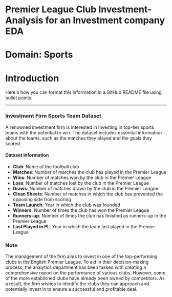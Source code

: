 # Premier League Club Investment-Analysis for an Investment company EDA

# Domain: Sports

# Introduction 
Here's how you can format this information in a GitHub README file using bullet points:

---

### Investment Firm Sports Team Dataset

A renowned investment firm is interested in investing in top-tier sports teams with the potential to win. The dataset includes essential information about the teams, such as the matches they played and the goals they scored.

#### Dataset Information

- **Club**: Name of the football club
- **Matches**: Number of matches the club has played in the Premier League
- **Wins**: Number of matches won by the club in the Premier League
- **Loss**: Number of matches lost by the club in the Premier League
- **Draws**: Number of matches drawn by the club in the Premier League
- **Clean Sheets**: Number of matches in which the club has prevented the opposing side from scoring
- **Team Launch**: Year in which the club was founded
- **Winners**: Number of times the club has won the Premier League
- **Runners-up**: Number of times the club has finished as runners-up in the Premier League
- **Last Played in PL**: Year in which the team last played in the Premier League

###  Note
The management of the firm aims to invest in one of the top-performing clubs in the English Premier League. To aid in their decision-making process, the analytics department has been tasked with creating a comprehensive report on the performance of various clubs. However, some of the more established clubs have already been owned by competitors. As a result, the firm wishes to identify the clubs they can approach and potentially invest in to ensure a successful and profitable deal.



